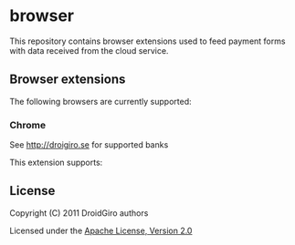 # browser

This repository contains browser extensions used to feed payment forms with data received from the cloud service.

## Browser extensions

The following browsers are currently supported:

### Chrome
See http://droigiro.se for supported banks

This extension supports:

## License
Copyright (C) 2011 DroidGiro authors

Licensed under the [Apache License, Version 2.0](http://www.apache.org/licenses/LICENSE-2.0.html)
